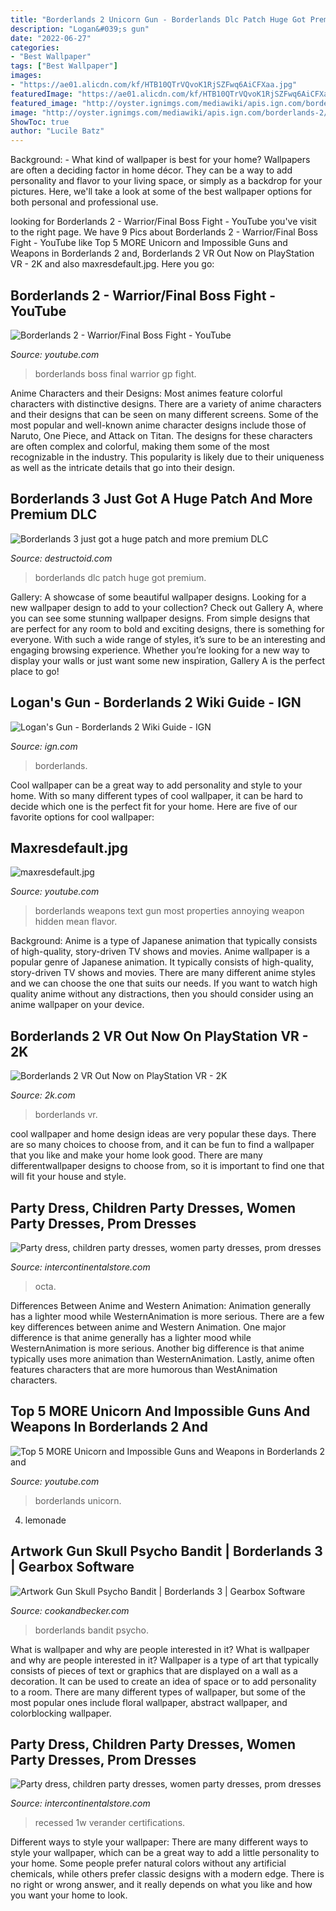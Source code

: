 ```yaml
---
title: "Borderlands 2 Unicorn Gun - Borderlands Dlc Patch Huge Got Premium"
description: "Logan&#039;s gun"
date: "2022-06-27"
categories:
- "Best Wallpaper"
tags: ["Best Wallpaper"]
images:
- "https://ae01.alicdn.com/kf/HTB10QTrVQvoK1RjSZFwq6AiCFXaa.jpg"
featuredImage: "https://ae01.alicdn.com/kf/HTB10QTrVQvoK1RjSZFwq6AiCFXaa.jpg"
featured_image: "http://oyster.ignimgs.com/mediawiki/apis.ign.com/borderlands-2/a/a9/LogansGun.jpg"
image: "http://oyster.ignimgs.com/mediawiki/apis.ign.com/borderlands-2/a/a9/LogansGun.jpg"
ShowToc: true
author: "Lucile Batz"
---
```



Background: - What kind of wallpaper is best for your home?
Wallpapers are often a deciding factor in home décor. They can be a way to add personality and flavor to your living space, or simply as a backdrop for your pictures. Here, we'll take a look at some of the best wallpaper options for both personal and professional use.

	

		
looking for Borderlands 2 - Warrior/Final Boss Fight - YouTube you've visit to the right page. We have 9 Pics about Borderlands 2 - Warrior/Final Boss Fight - YouTube like Top 5 MORE Unicorn and Impossible Guns and Weapons in Borderlands 2 and, Borderlands 2 VR Out Now on PlayStation VR - 2K and also maxresdefault.jpg. Here you go:
		
    
## Borderlands 2 - Warrior/Final Boss Fight - YouTube

<img loading=lazy src="http://i.ytimg.com/vi/gP_BMNquggk/maxresdefault.jpg" onerror="this.onerror=null;this.src='https://tse4.mm.bing.net/th?id=OIP.zPDWEsTp3SPTO0vn-g7vEgHaEK&amp;pid=15.1';" alt="Borderlands 2 - Warrior/Final Boss Fight - YouTube">

_Source: youtube.com_

>borderlands boss final warrior gp fight. 

	

Anime Characters and their Designs: Most animes feature colorful characters with distinctive designs.
There are a variety of anime characters and their designs that can be seen on many different screens. Some of the most popular and well-known anime character designs include those of Naruto, One Piece, and Attack on Titan. The designs for these characters are often complex and colorful, making them some of the most recognizable in the industry. This popularity is likely due to their uniqueness as well as the intricate details that go into their design.

    
## Borderlands 3 Just Got A Huge Patch And More Premium DLC

<img loading=lazy src="https://destructoid.com/ul/609666-BL3DLC.jpg" onerror="this.onerror=null;this.src='https://tse1.mm.bing.net/th?id=OIP.Y_EDoTCPyr4-jknlsXxWGQHaEK&amp;pid=15.1';" alt="Borderlands 3 just got a huge patch and more premium DLC">

_Source: destructoid.com_

>borderlands dlc patch huge got premium. 

	

Gallery: A showcase of some beautiful wallpaper designs.
Looking for a new wallpaper design to add to your collection? Check out Gallery A, where you can see some stunning wallpaper designs. From simple designs that are perfect for any room to bold and exciting designs, there is something for everyone. With such a wide range of styles, it’s sure to be an interesting and engaging browsing experience. Whether you’re looking for a new way to display your walls or just want some new inspiration, Gallery A is the perfect place to go!





	
	
    
## Logan&#039;s Gun - Borderlands 2 Wiki Guide - IGN

<img loading=lazy src="http://oyster.ignimgs.com/mediawiki/apis.ign.com/borderlands-2/a/a9/LogansGun.jpg" onerror="this.onerror=null;this.src='https://tse2.mm.bing.net/th?id=OIP.iaqnp6-gHVuuvWSekZoYpwHaEK&amp;pid=15.1';" alt="Logan&#039;s Gun - Borderlands 2 Wiki Guide - IGN">

_Source: ign.com_

>borderlands. 

	

Cool wallpaper can be a great way to add personality and style to your home. With so many different types of cool wallpaper, it can be hard to decide which one is the perfect fit for your home. Here are five of our favorite options for cool wallpaper: 

    
## Maxresdefault.jpg

<img loading=lazy src="http://i.ytimg.com/vi/1Ra761BBNUo/maxresdefault.jpg" onerror="this.onerror=null;this.src='https://tse2.mm.bing.net/th?id=OIP.lYOY1_lrcfpAfK0EYuXdNAHaEK&amp;pid=15.1';" alt="maxresdefault.jpg">

_Source: youtube.com_

>borderlands weapons text gun most properties annoying weapon hidden mean flavor. 

	

Background: Anime is a type of Japanese animation that typically consists of high-quality, story-driven TV shows and movies.
Anime wallpaper is a popular genre of Japanese animation. It typically consists of high-quality, story-driven TV shows and movies. There are many different anime styles and we can choose the one that suits our needs. If you want to watch high quality anime without any distractions, then you should consider using an anime wallpaper on your device.

    
## Borderlands 2 VR Out Now On PlayStation VR - 2K

<img loading=lazy src="https://cdn.2kgames.com/borderlands/borderlands2vr/bl2vr_keyart_blog.jpg" onerror="this.onerror=null;this.src='https://tse4.mm.bing.net/th?id=OIP.B97KDSvAzKkNk_-m_t6dmwHaEK&amp;pid=15.1';" alt="Borderlands 2 VR Out Now on PlayStation VR - 2K">

_Source: 2k.com_

>borderlands vr. 

	

cool wallpaper and home design ideas are very popular these days. There are so many choices to choose from, and it can be fun to find a wallpaper that you like and make your home look good. There are many differentwallpaper designs to choose from, so it is important to find one that will fit your house and style.

    
## Party Dress, Children Party Dresses, Women Party Dresses, Prom Dresses

<img loading=lazy src="https://ae01.alicdn.com/kf/HTB10QTrVQvoK1RjSZFwq6AiCFXaa.jpg" onerror="this.onerror=null;this.src='https://tse2.mm.bing.net/th?id=OIP.GnnnMtVLYtAWF7z76Il2sgHaKd&amp;pid=15.1';" alt="Party dress, children party dresses, women party dresses, prom dresses">

_Source: intercontinentalstore.com_

>octa. 

	

Differences Between Anime and Western Animation: Animation generally has a lighter mood while WesternAnimation is more serious.
There are a few key differences between anime and Western Animation. One major difference is that anime generally has a lighter mood while WesternAnimation is more serious. Another big difference is that anime typically uses more animation than WesternAnimation. Lastly, anime often features characters that are more humorous than WestAnimation characters.

    
## Top 5 MORE Unicorn And Impossible Guns And Weapons In Borderlands 2 And

<img loading=lazy src="https://i.ytimg.com/vi/EeZ-SM1f7_s/maxresdefault.jpg" onerror="this.onerror=null;this.src='https://tse4.mm.bing.net/th?id=OIP.MKDEUrsA_u7BChe9sgVFFAHaEK&amp;pid=15.1';" alt="Top 5 MORE Unicorn and Impossible Guns and Weapons in Borderlands 2 and">

_Source: youtube.com_

>borderlands unicorn. 

	

4. lemonade 

    
## Artwork Gun Skull Psycho Bandit | Borderlands 3 | Gearbox Software

<img loading=lazy src="https://www.candb.com/site/candb/images/artwork/borderlands_gun-skull-psycho-bandit.jpg" onerror="this.onerror=null;this.src='https://tse3.mm.bing.net/th?id=OIP.-jBB1bl1cxMHCBnZVNIz5gHaJ3&amp;pid=15.1';" alt="Artwork Gun Skull Psycho Bandit | Borderlands 3 | Gearbox Software">

_Source: cookandbecker.com_

>borderlands bandit psycho. 

	

What is wallpaper and why are people interested in it?
What is wallpaper and why are people interested in it?
Wallpaper is a type of art that typically consists of pieces of text or graphics that are displayed on a wall as a decoration. It can be used to create an idea of space or to add personality to a room. There are many different types of wallpaper, but some of the most popular ones include floral wallpaper, abstract wallpaper, and colorblocking wallpaper.

    
## Party Dress, Children Party Dresses, Women Party Dresses, Prom Dresses

<img loading=lazy src="https://ae01.alicdn.com/kf/HTB1czhWw7ZmBKNjSZPiq6xFNVXab/1W-Mini-LED-Spotlight-Ceiling-Small-Recessed-Lighting-Showcase-Verander-Kitchen-Step-Wall-Stair-Spot-Light.jpg" onerror="this.onerror=null;this.src='https://tse4.mm.bing.net/th?id=OIP.QXiLWRUgogLqtet6qi9o8gHaHa&amp;pid=15.1';" alt="Party dress, children party dresses, women party dresses, prom dresses">

_Source: intercontinentalstore.com_

>recessed 1w verander certifications. 

	

Different ways to style your wallpaper:
There are many different ways to style your wallpaper, which can be a great way to add a little personality to your home. Some people prefer natural colors without any artificial chemicals, while others prefer classic designs with a modern edge. There is no right or wrong answer, and it really depends on what you like and how you want your home to look.

